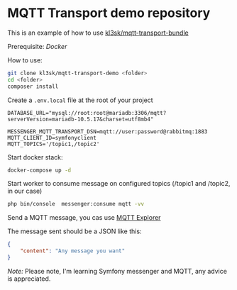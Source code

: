 # MQTT Transport demo repository

This is an example of how to use [kl3sk/mqtt-transport-bundle](https://packagist.org/packages/kl3sk/mqtt-transport-bundle)

Prerequisite: _Docker_

How to use:

```bash
git clone kl3sk/mqtt-transport-demo <folder>
cd <folder>
composer install
```

Create a `.env.local` file at the root of your project
```dotenv
DATABASE_URL="mysql://root:root@mariadb:3306/mqtt?serverVersion=mariadb-10.5.17&charset=utf8mb4"

MESSENGER_MQTT_TRANSPORT_DSN=mqtt://user:password@rabbitmq:1883
MQTT_CLIENT_ID=symfonyclient
MQTT_TOPICS='/topic1,/topic2'
```

Start docker stack:
```bash
docker-compose up -d
```

Start worker to consume message on configured topics (/topic1 and /topic2, in our case)
```bash
php bin/console  messenger:consume mqtt -vv
```

Send a MQTT message, you cas use [MQTT Explorer](https://mqtt-explorer.com/)

The message sent should be a JSON like this:
```json
{
    "content": "Any message you want"
}
```



_Note:_ Please note, I'm learning Symfony messenger and MQTT, any advice is appreciated.
